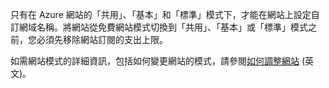 只有在 Azure 網站的「共用」、「基本」和「標準」模式下，才能在網站上設定自訂網域名稱。將網站從免費網站模式切換到「共用」、「基本」或「標準」模式之前，您必須先移除網站訂閱的支出上限。

如需網站模式的詳細資訊，包括如何變更網站的模式，請參閱[如何調整網站][] (英文)。

  [如何調整網站]: /zh-tw/documentation/articles/web-sites-scale/
